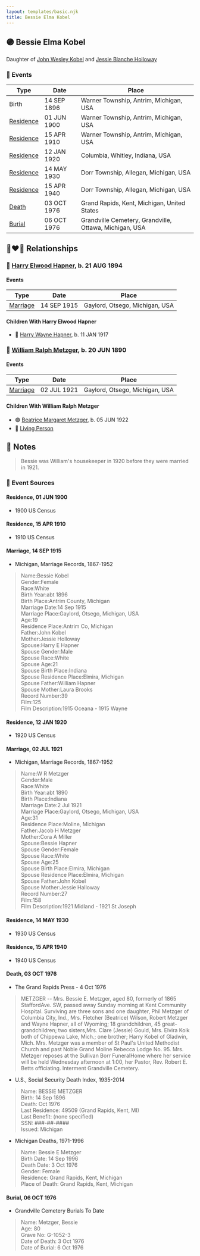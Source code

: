 ```yaml
---
layout: templates/basic.njk
title: Bessie Elma Kobel
---
```

## 🟣 Bessie Elma Kobel

Daughter of [John Wesley Kobel](/people/2/24649136) and [Jessie Blanche Holloway](/people/2/29242864)

### 📆 Events

Type | Date | Place
------ | ------ | ------
Birth | 14 SEP 1896 | Warner Township, Antrim, Michigan, USA
[Residence](#event-f7500df4-d55a-4214-b7d5-db02c60a7a48) | 01 JUN 1900 | Warner Township, Antrim, Michigan, USA
[Residence](#event-bbef9a54-ac43-43f1-851f-1ada4f1bfe4c) | 15 APR 1910 | Warner Township, Antrim, Michigan, USA
[Residence](#event-939d5685-ccda-4928-b93c-574cea1487c3) | 12 JAN 1920 | Columbia, Whitley, Indiana, USA
[Residence](#event-a495fc46-6534-45bc-baeb-f8041a3d5e81) | 14 MAY 1930 | Dorr Township, Allegan, Michigan, USA
[Residence](#event-5ab3cb6d-323b-4828-9d00-a28c6d77daee) | 15 APR 1940 | Dorr Township, Allegan, Michigan, USA
[Death](#event-8dfe7e79-f7f9-4e8a-8a80-89f7803b9bc4) | 03 OCT 1976 | Grand Rapids, Kent, Michigan, United States
[Burial](#event-9b75f8b3-e4f1-4b85-9303-14e154261696) | 06 OCT 1976 | Grandville Cemetery, Grandville, Ottawa, Michigan, USA

## 👩‍❤️‍👨 Relationships

### 🔵 [Harry Elwood Hapner](/people/5/540), b. 21 AUG 1894

#### Events

Type | Date | Place
------ | ------ | ------
[Marriage](#event-66acee72-3b31-4959-8e57-7426222bae65) | 14 SEP 1915 | Gaylord, Otsego, Michigan, USA
#### Children With Harry Elwood Hapner
* 🔵 [Harry Wayne Hapner](/people/9/97595740), b. 11 JAN 1917
### 🔵 [William Ralph Metzger](/people/6/66898263), b. 20 JUN 1890

#### Events

Type | Date | Place
------ | ------ | ------
[Marriage](#event-16f5e9da-9c78-489f-86fb-8af4a069710a) | 02 JUL 1921 | Gaylord, Otsego, Michigan, USA
#### Children With William Ralph Metzger
* 🟣 [Beatrice Margaret Metzger](/people/7/79763948), b. 05 JUN 1922
* 🔵 [Living Person](/people/2/25349238)
## 📝 Notes
>   
  > Bessie was William's housekeeper in 1920 before they were married in 1921.
### 📰 Event Sources

#### <a id="event-f7500df4-d55a-4214-b7d5-db02c60a7a48"></a> Residence, 01 JUN 1900
* 1900 US Census

#### <a id="event-bbef9a54-ac43-43f1-851f-1ada4f1bfe4c"></a> Residence, 15 APR 1910
* 1910 US Census

#### <a id="event-66acee72-3b31-4959-8e57-7426222bae65"></a> Marriage, 14 SEP 1915
* Michigan, Marriage Records, 1867-1952
>   
  > Name:Bessie Kobel  
  > Gender:Female  
  > Race:White  
  > Birth Year:abt 1896  
  > Birth Place:Antrim County, Michigan  
  > Marriage Date:14 Sep 1915  
  > Marriage Place:Gaylord, Otsego, Michigan, USA  
  > Age:19  
  > Residence Place:Antrim Co, Michigan  
  > Father:John Kobel  
  > Mother:Jessie Holloway  
  > Spouse:Harry E Hapner  
  > Spouse Gender:Male  
  > Spouse Race:White  
  > Spouse Age:21  
  > Spouse Birth Place:Indiana  
  > Spouse Residence Place:Elmira, Michigan  
  > Spouse Father:William Hapner  
  > Spouse Mother:Laura Brooks  
  > Record Number:39  
  > Film:125  
  > Film Description:1915 Oceana - 1915 Wayne

#### <a id="event-939d5685-ccda-4928-b93c-574cea1487c3"></a> Residence, 12 JAN 1920
* 1920 US Census

#### <a id="event-16f5e9da-9c78-489f-86fb-8af4a069710a"></a> Marriage, 02 JUL 1921
* Michigan, Marriage Records, 1867-1952
>   
  > Name:W R Metzger  
  > Gender:Male  
  > Race:White  
  > Birth Year:abt 1890  
  > Birth Place:Indiana  
  > Marriage Date:2 Jul 1921  
  > Marriage Place:Gaylord, Otsego, Michigan, USA  
  > Age:31  
  > Residence Place:Moline, Michigan  
  > Father:Jacob H Metzger  
  > Mother:Cora A Miller  
  > Spouse:Bessie Hapner  
  > Spouse Gender:Female  
  > Spouse Race:White  
  > Spouse Age:25  
  > Spouse Birth Place:Elmira, Michigan  
  > Spouse Residence Place:Elmira, Michigan  
  > Spouse Father:John Kobel  
  > Spouse Mother:Jessie Halloway  
  > Record Number:27  
  > Film:158  
  > Film Description:1921 Midland - 1921 St Joseph

#### <a id="event-a495fc46-6534-45bc-baeb-f8041a3d5e81"></a> Residence, 14 MAY 1930
* 1930 US Census

#### <a id="event-5ab3cb6d-323b-4828-9d00-a28c6d77daee"></a> Residence, 15 APR 1940
* 1940 US Census

#### <a id="event-8dfe7e79-f7f9-4e8a-8a80-89f7803b9bc4"></a> Death, 03 OCT 1976
* The Grand Rapids Press  - 4 Oct 1976
>   
  > METZGER -- Mrs. Bessie E. Metzger, aged 80, formerly of 1865 StaffordAve. SW, passed away Sunday morning at Kent Community Hospital. Surviving are three sons and one daughter, Phil Metzger of Columbia City, Ind., Mrs. Fletcher (Beatrice) Wilson, Robert Metzger and Wayne Hapner, all of Wyoming; 18 grandchildren, 45 great-grandchildren; two sisters,Mrs. Clare (Jessie) Gould, Mrs. Elvira Kolk both of Chippewa Lake, Mich.; one brother; Harry Kobel of Gladwin, Mich. Mrs. Metzger was a member of St Paul's United Methodist Church and past Noble Grand Moline Rebecca Lodge No. 95. Mrs. Metzger reposes at the Sullivan Borr FuneralHome where her service will be held Wednesday afternoon at 1:00, her Pastor, Rev. Robert E. Betts officiating. Interment Grandville Cemetery.
* U.S., Social Security Death Index, 1935-2014
>   
  > Name: BESSIE METZGER  
  > Birth: 14 Sep 1896  
  > Death: Oct 1976  
  > Last Residence: 49509 (Grand Rapids, Kent, MI)  
  > Last Benefit: (none specified)  
  > SSN: ###-##-####  
  > Issued: Michigan
* Michigan Deaths, 1971-1996
>   
  > Name:  Bessie E Metzger  
  > Birth Date: 14 Sep 1996  
  > Death Date: 3 Oct 1976  
  > Gender: Female  
  > Residence: Grand Rapids, Kent, Michigan  
  > Place of Death: Grand Rapids, Kent, Michigan
#### <a id="event-9b75f8b3-e4f1-4b85-9303-14e154261696"></a> Burial, 06 OCT 1976
* Grandville Cemetery Burials To Date
>   
  > Name: Metzger, Bessie  
  > Age: 80  
  > Grave No: G-1052-3  
  > Date of Death: 3 Oct 1976  
  > Date of Burial: 6 Oct 1976
